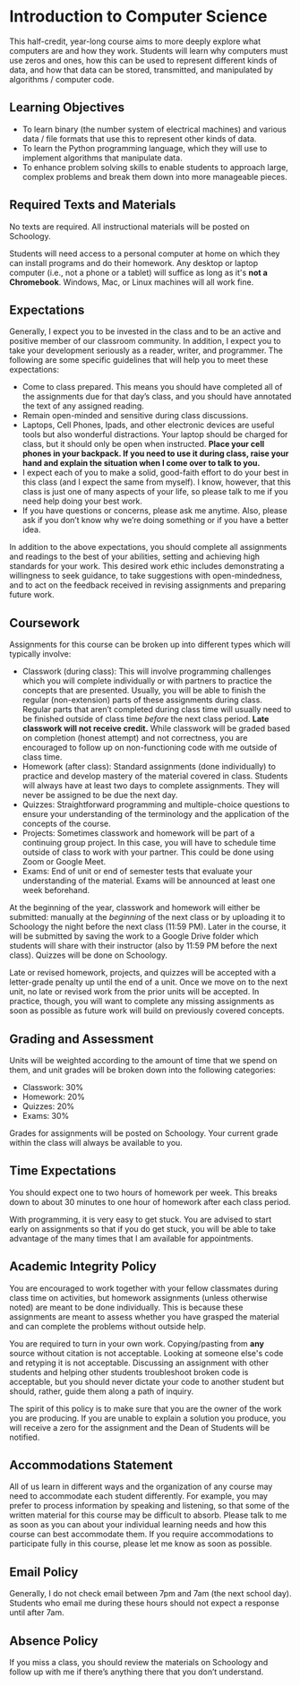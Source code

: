 # Introduction to Computer Science

This half-credit, year-long course aims to more deeply explore what computers
are and how they work. Students will learn why computers must use zeros and
ones, how this can be used to represent different kinds of data, and how that
data can be stored, transmitted, and manipulated by algorithms / computer code.

## Learning Objectives

- To learn binary (the number system of electrical machines) and various data /
  file formats that use this to represent other kinds of data.
- To learn the Python programming language, which they will use to implement
  algorithms that manipulate data.
- To enhance problem solving skills to enable students to approach large,
  complex problems and break them down into more manageable pieces.

## Required Texts and Materials

No texts are required. All instructional materials will be posted on Schoology.

Students will need access to a personal computer at home on which they can
install programs and do their homework. Any desktop or laptop computer (i.e.,
not a phone or a tablet) will suffice as long as it's **not a Chromebook**.
Windows, Mac, or Linux machines will all work fine.

## Expectations

Generally, I expect you to be invested in the class and to be an active and
positive member of our classroom community. In addition, I expect you to take
your development seriously as a reader, writer, and programmer. The following
are some specific guidelines that will help you to meet these expectations:

- Come to class prepared. This means you should have completed all of the
  assignments due for that day’s class, and you should have annotated the text
  of any assigned reading.
- Remain open-minded and sensitive during class discussions.
- Laptops, Cell Phones, Ipads, and other electronic devices are useful tools but
  also wonderful distractions. Your laptop should be charged for class, but
  it should only be open when instructed. **Place your cell phones in your
  backpack. If you need to use it during class, raise your hand and explain
  the situation when I come over to talk to you.**
- I expect each of you to make a solid, good-faith effort to do your best in
  this class (and I expect the same from myself). I know, however, that this
  class is just one of many aspects of your life, so please talk to me if you
  need help doing your best work.
- If you have questions or concerns, please ask me anytime. Also, please ask
  if you don’t know why we’re doing something or if you have a better idea.

In addition to the above expectations, you should complete all assignments and
readings to the best of your abilities, setting and achieving high standards for
your work. This desired work ethic includes demonstrating a willingness to seek
guidance, to take suggestions with open-mindedness, and to act on the feedback
received in revising assignments and preparing future work.

## Coursework

Assignments for this course can be broken up into different types which will
typically involve:

- Classwork (during class): This will involve programming challenges which
  you will complete individually or with partners to practice the concepts
  that are presented. Usually, you will be able to finish the regular
  (non-extension) parts of these assignments during class. Regular parts that
  aren’t completed during class time will usually need to be finished outside of
  class time _before_ the next class period. **Late classwork will not receive
  credit.** While classwork will be graded based on completion (honest attempt)
  and not correctness, you are encouraged to follow up on non-functioning code
  with me outside of class time.
- Homework (after class): Standard assignments (done individually) to practice
  and develop mastery of the material covered in class. Students will always
  have at least two days to complete assignments. They will never be assigned
  to be due the next day.
- Quizzes: Straightforward programming and multiple-choice questions to ensure
  your understanding of the terminology and the application of the concepts of
  the course.
- Projects: Sometimes classwork and homework will be part of a continuing
  group project. In this case, you will have to schedule time outside of class
  to work with your partner. This could be done using Zoom or Google Meet.
- Exams: End of unit or end of semester tests that evaluate your understanding
  of the material. Exams will be announced at least one week beforehand.

At the beginning of the year, classwork and homework will either be submitted:
manually at the _beginning_ of the next class or by uploading it to Schoology
the night before the next class (11:59 PM). Later in the course, it will be
submitted by saving the work to a Google Drive folder which students will share
with their instructor (also by 11:59 PM before the next class). Quizzes will
be done on Schoology. 

Late or revised homework, projects, and quizzes will be accepted with a
letter-grade penalty up until the end of a unit. Once we move on to the next
unit, no late or revised work from the prior units will be accepted. In practice,
though, you will want to complete any missing assignments as soon as possible as
future work will build on previously covered concepts.

## Grading and Assessment

Units will be weighted according to the amount of time that we spend on them,
and unit grades will be broken down into the following categories:

- Classwork: 30%
- Homework: 20%
- Quizzes: 20%
- Exams: 30%

Grades for assignments will be posted on Schoology. Your current grade within
the class will always be available to you.

## Time Expectations

You should expect one to two hours of homework per week. This breaks down to
about 30 minutes to one hour of homework after each class period.

With programming, it is very easy to get stuck. You are advised to start early
on assignments so that if you do get stuck, you will be able to take advantage
of the many times that I am available for appointments.

## Academic Integrity Policy

You are encouraged to work together with your fellow classmates during class
time on activities, but homework assignments (unless otherwise noted) are meant
to be done individually. This is because these assignments are meant to assess
whether you have grasped the material and can complete the problems without
outside help.

You are required to turn in your own work. Copying/pasting from **any** source
without citation is not acceptable. Looking at someone else's code and retyping
it is not acceptable. Discussing an assignment with other students and helping
other students troubleshoot broken code is acceptable, but you should never
dictate your code to another student but should, rather, guide them along a path
of inquiry.

The spirit of this policy is to make sure that you are the owner of the work
you are producing. If you are unable to explain a solution you produce, you
will receive a zero for the assignment and the Dean of Students will be
notified.

## Accommodations Statement

All of us learn in different ways and the organization of any course may need
to accommodate each student differently. For example, you may prefer to process
information by speaking and listening, so that some of the written material for
this course may be difficult to absorb. Please talk to me as soon as you can
about your individual learning needs and how this course can best accommodate
them. If you require accommodations to participate fully in this course, please
let me know as soon as possible.

## Email Policy

Generally, I do not check email between 7pm and 7am (the next school day).
Students who email me during these hours should not expect a response until
after 7am.

## Absence Policy

If you miss a class, you should review the materials on Schoology and follow up
with me if there’s anything there that you don’t understand.
